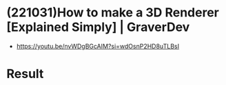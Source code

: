 # (221031)How to make a 3D Renderer [Explained Simply] | GraverDev
- https://youtu.be/nvWDgBGcAIM?si=wdOsnP2HD8uTLBsI


# Result

```bash

```


